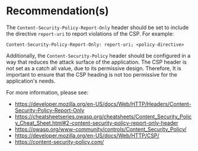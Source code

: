 # Recommendation(s)

The `Content-Security-Policy-Report-Only` header should be set to include the directive `report-uri` to report violations of the CSP. For example:

`Content-Security-Policy-Report-Only: report-uri; <policy-directive>`

Additionally, the `Content-Security-Policy` header should be configured in a way that reduces the attack surface of the application. The CSP header is not set as a catch all value, due to its permissive design. Therefore, It is important to ensure that the CSP heading is not too permissive for the application's needs.

For more information, please see:

- <https://developer.mozilla.org/en-US/docs/Web/HTTP/Headers/Content-Security-Policy-Report-Only>
- <https://cheatsheetseries.owasp.org/cheatsheets/Content_Security_Policy_Cheat_Sheet.html#2-content-security-policy-report-only-header>
- <https://owasp.org/www-community/controls/Content_Security_Policy/>
- <https://developer.mozilla.org/en-US/docs/Web/HTTP/CSP/>
- <https://content-security-policy.com/>
